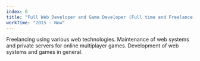 ```yaml
---
index: 0
title: "Full Web Developer and Game Developer (Full time and Freelance)"
workTime: "2015 - Now"
---
```

Freelancing using various web technologies. Maintenance of web systems and private servers for online multiplayer games. Development of web systems and games in general.